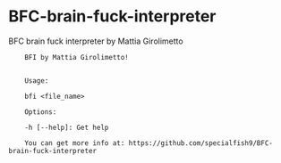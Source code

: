 # BFC-brain-fuck-interpreter
BFC brain fuck interpreter by Mattia Girolimetto

```
	BFI by Mattia Girolimetto!


	Usage:
    	
	bfi <file_name>
    
	Options:
 	
	-h [--help]: Get help

	You can get more info at: https://github.com/specialfish9/BFC-brain-fuck-interpreter

```
